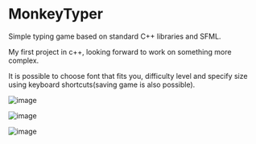 # MonkeyTyper
Simple typing game based on standard C++ libraries and SFML.

My first project in c++, looking forward to work on something more complex.

It is possible to choose font that fits you, difficulty level and specify size using keyboard shortcuts(saving game is also possible).

![image](https://github.com/jtomaszewski03/MonkeyTyper/assets/163217755/8b3d5f35-f267-4ac4-92b3-b44d07d26e33)


![image](https://github.com/jtomaszewski03/MonkeyTyper/assets/163217755/9071bd36-44b8-4bb6-bd6c-aa0dbae55849)


![image](https://github.com/jtomaszewski03/MonkeyTyper/assets/163217755/f74281d6-e548-48db-9d5b-154d4e9a4a69)




